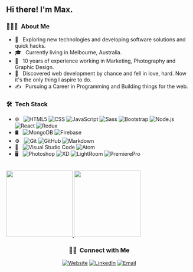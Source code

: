 <h2> Hi there! I'm Max.</h2>

<h3> 👨🏻‍💻 &nbsp;About Me</h3>

- 🤔 &nbsp; Exploring new technologies and developing software solutions and quick hacks.
- 🎓 &nbsp; Currently living in Melbourne, Australia.
- 💼 &nbsp; 10 years of experience working in Marketing, Photography and Graphic Design.
- 🌱 &nbsp; Discovered web development by chance and fell in love, hard. Now it's the only thing I aspire to do.
- ✍️ &nbsp; Pursuing a Career in Programming and Building things for the web.

<h3> 🛠 &nbsp;Tech Stack</h3>


- 🌐 &nbsp;
  ![HTML5](https://img.shields.io/badge/-HTML5-333333?style=flat&logo=HTML5)
  ![CSS](https://img.shields.io/badge/-CSS-333333?style=flat&logo=CSS3&logoColor=1572B6)
  ![JavaScript](https://img.shields.io/badge/-JavaScript-333333?style=flat&logo=javascript)
  ![Sass](https://img.shields.io/badge/-Sass-%23CC6699?style=flat-square&logo=sass&logoColor=ffffff)
  ![Bootstrap](https://img.shields.io/badge/-Bootstrap-333333?style=flat&logo=bootstrap&logoColor=563D7C)
  ![Node.js](https://img.shields.io/badge/-Node.js-333333?style=flat&logo=node.js)
  ![React](https://img.shields.io/badge/-React-333333?style=flat&logo=react)
  ![Redux](https://img.shields.io/badge/-Redux-333333?style=flat&logo=redux)
- 🛢 &nbsp;
  ![MongoDB](https://img.shields.io/badge/-MongoDB-333333?style=flat&logo=mongodb)
  ![Firebase](https://img.shields.io/badge/-Firebase-333333?style=flat&logo=firebase)
- ⚙️ &nbsp;
  ![Git](https://img.shields.io/badge/-Git-333333?style=flat&logo=git)
  ![GitHub](https://img.shields.io/badge/-GitHub-333333?style=flat&logo=github)
  ![Markdown](https://img.shields.io/badge/-Markdown-333333?style=flat&logo=markdown)
- 🔧 &nbsp;
  ![Visual Studio Code](https://img.shields.io/badge/-Visual%20Studio%20Code-333333?style=flat&logo=visual-studio-code&logoColor=007ACC)
  ![Atom](https://img.shields.io/badge/-Atom-333333?style=flat&logo=atom&logoColor=007ACC)
- 🖥 &nbsp;
  ![Photoshop](https://img.shields.io/badge/-Photoshop-333333?style=flat&logo=adobe-photoshop)
  ![XD](https://img.shields.io/badge/-AdobeXD-333333?style=flat&logo=adobe-xd)
  ![LightRoom](https://img.shields.io/badge/-AdobeLightroomClassic-333333?style=flat&logo=adobe-lightroom-classic)
  ![PremierePro](https://img.shields.io/badge/-AdobePremierePro-333333?style=flat&logo=adobe-premiere-pro)
  
<br/>

<a href="https://github.com/maxly20">
  <img height="180rem" src="https://github-readme-stats.vercel.app/api?username=maxly20&theme=buefy&show_icons=true" />
  <img height="180rem" src="https://github-readme-stats.vercel.app/api/top-langs/?username=maxly20&theme=buefy&layout=compact" />
</a>

<br/>

<h3 align="center"> 🤝🏻 &nbsp;Connect with Me </h3>

<p align="center">
<a href="https://www.maxly20.com/"><img alt="Website" src="https://img.shields.io/badge/Website-www.maxly20.com-blue?style=flat-square&logo=google-chrome"></a>
<a href="https://www.linkedin.com/in/maxly20/"><img alt="LinkedIn" src="https://img.shields.io/badge/LinkedIn-maxly20-blue?style=flat-square&logo=linkedin"></a>
<a href="mailto:maxly2011@gmail.com"><img alt="Email" src="https://img.shields.io/badge/Email-maxly2011@gmail.com-blue?style=flat-square&logo=gmail"></a>
</p>
